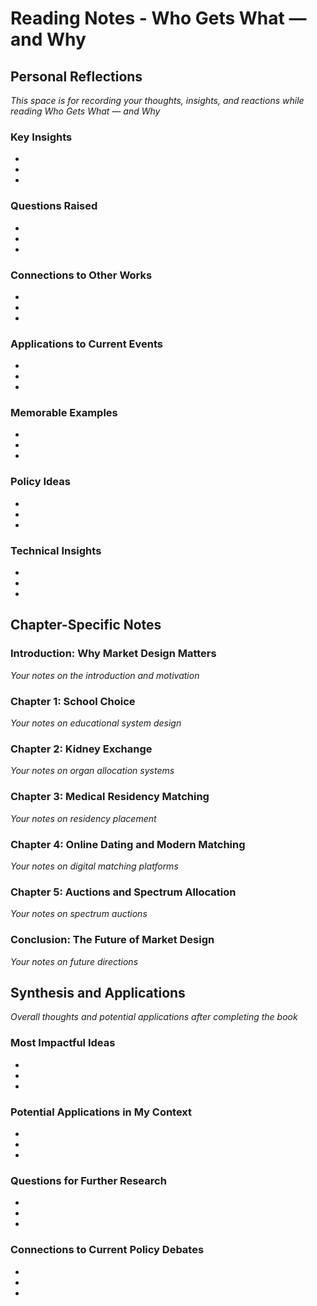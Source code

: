 # Reading Notes - Who Gets What — and Why

## Personal Reflections
*This space is for recording your thoughts, insights, and reactions while reading Who Gets What — and Why*

### Key Insights
- 
- 
- 

### Questions Raised
- 
- 
- 

### Connections to Other Works
- 
- 
- 

### Applications to Current Events
- 
- 
- 

### Memorable Examples
- 
- 
- 

### Policy Ideas
- 
- 
- 

### Technical Insights
- 
- 
- 

## Chapter-Specific Notes

### Introduction: Why Market Design Matters
*Your notes on the introduction and motivation*

### Chapter 1: School Choice
*Your notes on educational system design*

### Chapter 2: Kidney Exchange
*Your notes on organ allocation systems*

### Chapter 3: Medical Residency Matching
*Your notes on residency placement*

### Chapter 4: Online Dating and Modern Matching
*Your notes on digital matching platforms*

### Chapter 5: Auctions and Spectrum Allocation
*Your notes on spectrum auctions*

### Conclusion: The Future of Market Design
*Your notes on future directions*

## Synthesis and Applications
*Overall thoughts and potential applications after completing the book*

### Most Impactful Ideas
- 
- 
- 

### Potential Applications in My Context
- 
- 
- 

### Questions for Further Research
- 
- 
- 

### Connections to Current Policy Debates
- 
- 
- 